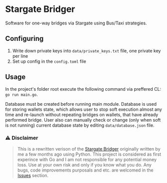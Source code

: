 # Stargate Bridger

Software for one-way bridges via Stargate using Bus/Taxi strategies.

## Configuring
1. Write down private keys into `data/private_keys.txt` file, one private key per line
2. Set up config in the `config.toml` file

## Usage
In the project's folder root execute the following command via preffered CL: `go run main.go`.

Database must be created before running main module. Database is used for storing wallets state, which allows user to stop soft execution almost any time and re-launch without repeating bridges on wallets, that have already performed bridge. User also can manually check or change (only when soft is not running) current database state by editing `data/database.json` file.

### ⚠️ Disclaimer
> This is a rewritten verison of the [Stargate Bridger](https://github.com/sybil-v-zakone/stargate-v2-bridger) originally written by me a few months ago using Python. This project is considered as first experince with Go and I am not responsible for any potential money loss. Use at your own risk and only if you know what you do. Any bugs, code improvements purposals and etc. are welcomed in the [Issues](https://github.com/mddn41/go-stargate-bridger/issues) section.
